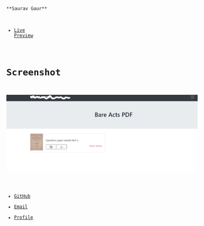 <code>
**Saurav Gaur**

 - [Live Preview](https://saurav1by0.github.io/card2/ "Welcome")

 # Screenshot #
  ![Alt text](Capture.PNG?raw=true "Optional Title")
  
- [GitHub](https://github.com/Saurav1by0 "Saurav Gaur")
- [Email](mailto:2014saurav@gmail.com?subject=Hi% "Hi!")
- [Profile](https://www.linkedin.com/in/sauravgaur "Welcome")
</code>

